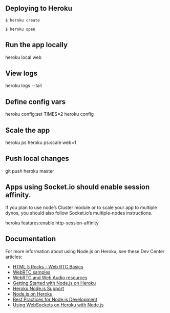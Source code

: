 ## Deploying to Heroku
```
$ heroku create

$ heroku open
```

## Run the app locally
heroku local web

## View logs
heroku logs --tail

## Define config vars
heroku config:set TIMES=2
heroku config

## Scale the app
heroku ps
heroku ps:scale web=1

## Push local changes
git push heroku master

## Apps using Socket.io should enable session affinity.
If you plan to use node’s Cluster module or to scale your app to multiple dynos, you should also follow Socket.io’s multiple-nodes instructions.

heroku features:enable http-session-affinity

## Documentation

For more information about using Node.js on Heroku, see these Dev Center articles:

- [HTML 5 Rocks - Web RTC Basics](https://www.html5rocks.com/en/tutorials/webrtc/basics/)
- [WebRTC samples](https://webrtc.github.io/samples/)
- [WebRTC and Web Audio resources](https://docs.google.com/document/d/1idl_NYQhllFEFqkGQOLv8KBK8M3EVzyvxnKkHl4SuM8/edit#)
- [Getting Started with Node.js on Heroku](https://devcenter.heroku.com/articles/getting-started-with-nodejs)
- [Heroku Node.js Support](https://devcenter.heroku.com/articles/nodejs-support)
- [Node.js on Heroku](https://devcenter.heroku.com/categories/nodejs)
- [Best Practices for Node.js Development](https://devcenter.heroku.com/articles/node-best-practices)
- [Using WebSockets on Heroku with Node.js](https://devcenter.heroku.com/articles/node-websockets)
